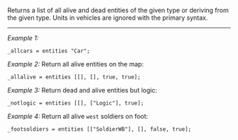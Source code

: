 Returns a list of all alive and dead entities of the given type or deriving from the given type. Units in vehicles are ignored with the primary syntax.


---
*Example 1:*
```sqf
_allcars = entities "Car";
```

*Example 2:*
Return all alive entities on the map:

```sqf
_allalive = entities [[], [], true, true];
```

*Example 3:*
Return dead and alive entities but logic:

```sqf
_notlogic = entities [[], ["Logic"], true];
```

*Example 4:*
Return all alive `west` soldiers on foot:

```sqf
_footsoldiers = entities [["SoldierWB"], [], false, true];
```
